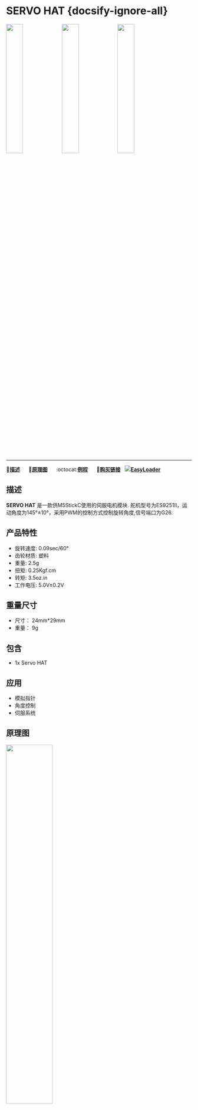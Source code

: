 # SERVO HAT {docsify-ignore-all}

<img src="assets\img\product_pics\hat\servo_hat\servo_hat_01.jpg" width="30%" height="30%"><img src="assets\img\product_pics\hat\servo_hat\servo_hat_02.jpg" width="30%" height="30%"><img src="assets\img\product_pics\hat\servo_hat\servo_hat_03.jpg" width="30%" height="30%">

***

:memo:**[描述](#描述)**&nbsp;&nbsp;&nbsp;&nbsp;&nbsp;&nbsp;:electric_plug:**[原理图](#原理图)**&nbsp;&nbsp;&nbsp;&nbsp;&nbsp;&nbsp;:octocat:**[例程](#例程)**&nbsp;&nbsp;&nbsp;&nbsp;&nbsp;&nbsp;🛒**[购买链接](https://m5stack.com/collections/m5-unit/products/m5stickc-servo-hat)**&nbsp;&nbsp;&nbsp;<img src="https://m5stack.oss-cn-shenzhen.aliyuncs.com/image/EasyLoader_M5StickC_logo_min.png">**[EasyLoader](#EasyLoader)**



## 描述

**SERVO HAT** 是一款供M5StickC使用的伺服电机模块. 舵机型号为ES9251II，运动角度为145°±10°，采用PWM的控制方式控制旋转角度,信号端口为G26.


## 产品特性

- 旋转速度:   0.09sec/60°
- 齿轮材质:   塑料
- 重量:      2.5g
- 扭矩:      0.25Kgf.cm
- 转矩:      3.5oz.in
- 工作电压:   5.0V±0.2V

## 重量尺寸

- 尺寸： 24mm*29mm
- 重量： 9g

## 包含

- 1x Servo HAT

## 应用

- 模拟指针
- 角度控制
- 伺服系统



## 原理图

<img src="assets/img/product_pics/hat/servo_hat/servo_hat_04.jpg" width="50%" height="50%">



## EasyLoader

<img src="https://m5stack.oss-cn-shenzhen.aliyuncs.com/image/EasyLoader_M5StickC_logo.png" width="100px" style="margin-top:20px">

<a href="https://m5stack.oss-cn-shenzhen.aliyuncs.com/EasyLoader/HAT/SERVO/EasyLoader_StickC_HAT_SERVO.exe"><button type="button" class="btn btn-primary">点击下载EasyLoader</button></a>

>1.EasyLoader是一个简洁快速的程序烧录器，每一个产品页面里的EasyLoader都提供了一个与产品相关的案例程序，通过简单步骤将其烧录至主控，能够进行一系列的功能验证.**(目前EasyLoader仅适用于Windows操作系统)**

>2.下载软件后，双击运行应用程序，将M5设备通过数据线连接至电脑,选择端口参数，点击 **"Burn"** 即可开始烧录.(**为M5StickC烧录时，请将波特率设置在750000或115200**)

## 例程

- **UIFlow**

<img src="assets/img/product_pics/hat/servo_hat/servo.png" width="50%" height="50%">

- **Arduino**

点击[此处](https://github.com/m5stack/M5-ProductExampleCodes/tree/master/Hat/servo-hat/Arduino/SERVO)查看完整程序




## 相关视频
**Demo** 

<video class="video_size" controls>
    <source src="https://m5stack.oss-cn-shenzhen.aliyuncs.com/video/Product_example_video/HAT/SERVO-HAT.mp4" type="video/mp4" >
</video>


<script>

   var purchase_link = 'https://m5stack.com/collections/m5-core/products/basic-core-iot-development-kit';


   anchor_search(purchase_link);
   scrollFunc();

</script>